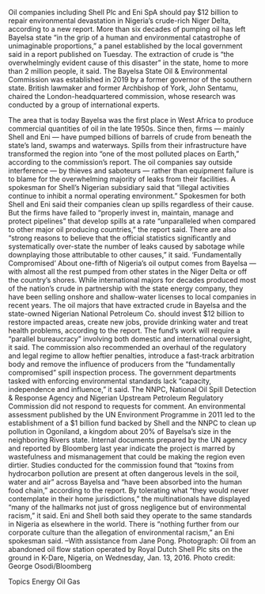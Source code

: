 Oil companies including Shell Plc and Eni SpA should pay $12 billion to repair environmental devastation in Nigeria’s crude-rich Niger Delta, according to a new report.
More than six decades of pumping oil has left Bayelsa state “in the grip of a human and environmental catastrophe of unimaginable proportions,” a panel established by the local government said in a report published on Tuesday. The extraction of crude is “the overwhelmingly evident cause of this disaster” in the state, home to more than 2 million people, it said.
The Bayelsa State Oil & Environmental Commission was established in 2019 by a former governor of the southern state. British lawmaker and former Archbishop of York, John Sentamu, chaired the London-headquartered commission, whose research was conducted by a group of international experts.

The area that is today Bayelsa was the first place in West Africa to produce commercial quantities of oil in the late 1950s. Since then, firms — mainly Shell and Eni — have pumped billions of barrels of crude from beneath the state’s land, swamps and waterways. Spills from their infrastructure have transformed the region into “one of the most polluted places on Earth,” according to the commission’s report.
The oil companies say outside interference — by thieves and saboteurs — rather than equipment failure is to blame for the overwhelming majority of leaks from their facilities. A spokesman for Shell’s Nigerian subsidiary said that “illegal activities continue to inhibit a normal operating environment.” Spokesmen for both Shell and Eni said their companies clean up spills regardless of their cause.
But the firms have failed to “properly invest in, maintain, manage and protect pipelines” that develop spills at a rate “unparalleled when compared to other major oil producing countries,” the report said. There are also “strong reasons to believe that the official statistics significantly and systematically over-state the number of leaks caused by sabotage while downplaying those attributable to other causes,” it said.
‘Fundamentally Compromised’
About one-fifth of Nigeria’s oil output comes from Bayelsa — with almost all the rest pumped from other states in the Niger Delta or off the country’s shores. While international majors for decades produced most of the nation’s crude in partnership with the state energy company, they have been selling onshore and shallow-water licenses to local companies in recent years.
The oil majors that have extracted crude in Bayelsa and the state-owned Nigerian National Petroleum Co. should invest $12 billion to restore impacted areas, create new jobs, provide drinking water and treat health problems, according to the report. The fund’s work will require a “parallel bureaucracy” involving both domestic and international oversight, it said.
The commission also recommended an overhaul of the regulatory and legal regime to allow heftier penalties, introduce a fast-track arbitration body and remove the influence of producers from the “fundamentally compromised” spill inspection process. The government departments tasked with enforcing environmental standards lack “capacity, independence and influence,” it said.
The NNPC, National Oil Spill Detection & Response Agency and Nigerian Upstream Petroleum Regulatory Commission did not respond to requests for comment.
An environmental assessment published by the UN Environment Programme in 2011 led to the establishment of a $1 billion fund backed by Shell and the NNPC to clean up pollution in Ogoniland, a kingdom about 20% of Bayelsa’s size in the neighboring Rivers state. Internal documents prepared by the UN agency and reported by Bloomberg last year indicate the project is marred by wastefulness and mismanagement that could be making the region even dirtier.
Studies conducted for the commission found that “toxins from hydrocarbon pollution are present at often dangerous levels in the soil, water and air” across Bayelsa and “have been absorbed into the human food chain,” according to the report.
By tolerating what “they would never contemplate in their home jurisdictions,” the multinationals have displayed “many of the hallmarks not just of gross negligence but of environmental racism,” it said.
Eni and Shell both said they operate to the same standards in Nigeria as elsewhere in the world. There is “nothing further from our corporate culture than the allegation of environmental racism,” an Eni spokesman said.
–With assistance from Jane Pong.
Photograph: Oil from an abandoned oil flow station operated by Royal Dutch Shell Plc sits on the ground in K-Dare, Nigeria, on Wednesday, Jan. 13, 2016. Photo credit: George Osodi/Bloomberg

Topics
Energy
Oil Gas
